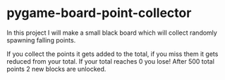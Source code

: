 # pygame-board-point-collector

In this project I will make a small black board
which will collect randomly spawning falling
points. 

If you collect the points it gets added to the 
total, if you miss them it gets reduced from 
your total. If your total reaches 0 you lose! 
After 500 total points 2 new blocks are unlocked.